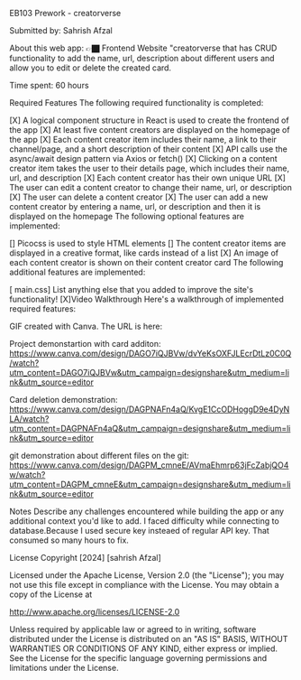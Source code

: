 EB103 Prework - creatorverse

Submitted by: Sahrish Afzal

About this web app: 👉🏿 Frontend Website "creatorverse that has CRUD functionality to add the name, url, description about different users and allow you to edit or delete the created card.

Time spent: 60 hours

Required Features The following required functionality is completed:

[X] A logical component structure in React is used to create the frontend of the app 
[X] At least five content creators are displayed on the homepage of the app 
[X] Each content creator item includes their name, a link to their channel/page, and a short description of their content 
[X] API calls use the async/await design pattern via Axios or fetch() 
[X] Clicking on a content creator item takes the user to their details page, which includes their name, url, and description 
[X] Each content creator has their own unique URL
[X] The user can edit a content creator to change their name, url, or description 
[X] The user can delete a content creator 
[X] The user can add a new content creator by entering a name, url, or description and then it is displayed on the homepage The following optional features are implemented:

[] Picocss is used to style HTML elements 
[] The content creator items are displayed in a creative format, like cards instead of a list 
[X] An image of each content creator is shown on their content creator card The following additional features are implemented:

[ main.css] List anything else that you added to improve the site's functionality! 
[X]Video Walkthrough Here's a walkthrough of implemented required features:

GIF created with Canva. The URL is here: 

Project demonstartion with card additon:
https://www.canva.com/design/DAGO7iQJBVw/dvYeKsOXFJLEcrDtLz0C0Q/watch?utm_content=DAGO7iQJBVw&utm_campaign=designshare&utm_medium=link&utm_source=editor

Card deletion demonstration:
https://www.canva.com/design/DAGPNAFn4aQ/KvgE1CcODHoggD9e4DyNLA/watch?utm_content=DAGPNAFn4aQ&utm_campaign=designshare&utm_medium=link&utm_source=editor

git demonstration about different files on the git:
https://www.canva.com/design/DAGPM_cmneE/AVmaEhmrp63jFcZabjQO4w/watch?utm_content=DAGPM_cmneE&utm_campaign=designshare&utm_medium=link&utm_source=editor

Notes Describe any challenges encountered while building the app or any additional context you'd like to add. I faced difficulty while connecting to database.Because I used secure key insteaed of regular API key. That consumed so many hours to fix. 

License Copyright [2024] [sahrish Afzal]

Licensed under the Apache License, Version 2.0 (the "License"); you may not use this file except in compliance with the License. You may obtain a copy of the License at

http://www.apache.org/licenses/LICENSE-2.0

Unless required by applicable law or agreed to in writing, software distributed under the License is distributed on an "AS IS" BASIS, WITHOUT WARRANTIES OR CONDITIONS OF ANY KIND, either express or implied. 
See the License for the specific language governing permissions and limitations under the License.
